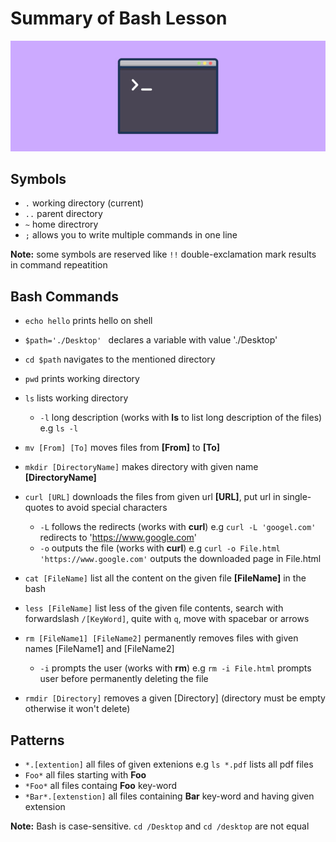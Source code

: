 
Summary of Bash Lesson
======================

![](bash-header.png)

## Symbols
 - ```.``` working directory (current)
 - ```..``` parent directory
 - ```~``` home directrory
 - ```;``` allows you to write multiple commands in one line

__Note:__ some symbols are reserved like ```!!``` double-exclamation mark results in command repeatition

## Bash Commands
 - ```echo hello``` prints hello on shell
 - ```$path='./Desktop' ``` declares a variable with value './Desktop'
 - ```cd $path``` navigates to the mentioned directory
 - ```pwd``` prints working directory
 - ```ls``` lists working directory
    - ```-l``` long description (works with __ls__ to list long description of the files) e.g ```ls -l```

 - ```mv [From] [To]``` moves files from __[From]__ to __[To]__
 - ```mkdir [DirectoryName]``` makes directory with given name __[DirectoryName]__
 - ```curl [URL]``` downloads the files from given url __[URL]__, put url in single-quotes to avoid special characters
    - ```-L``` follows the redirects (works with __curl__) e.g ```curl -L 'googel.com'``` redirects to 'https://www.google.com'
    - ```-o``` outputs the file (works with __curl__) e.g ```curl -o File.html 'https://www.google.com'``` outputs the downloaded page in File.html

 - ```cat [FileName]``` list all the content on the given file __[FileName]__ in the bash
 - ```less [FileName]``` list less of the given file contents, search with forwardslash ```/[KeyWord]```, quite with ```q```, move with spacebar or arrows
 - ```rm [FileName1] [FileName2]``` permanently removes files with given names [FileName1] and [FileName2]
    - ```-i``` prompts the user (works with __rm__) e.g ```rm -i File.html``` prompts user before permanently deleting the file

 - ```rmdir [Directory]``` removes a given [Directory] (directory must be empty otherwise it won't delete)

## Patterns
 - ```*.[extention]``` all files of given extenions e.g ```ls *.pdf``` lists all pdf files
 - ```Foo*``` all files starting with __Foo__
 - ```*Foo*``` all files containg __Foo__ key-word
 - ```*Bar*.[extenstion]``` all files containing __Bar__ key-word and having given extension

__Note:__ Bash is case-sensitive. ```cd /Desktop``` and ```cd /desktop``` are not equal
